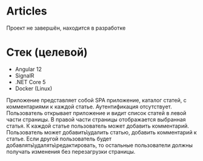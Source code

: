 # Articles

Проект не завершён, находится в разработке


# Стек (целевой)

* Angular 12
* SignalR
* .NET Core 5
* Docker (Linux)



Приложение представляет собой SPA приложение, каталог статей, с комментариями к каждой статье. Аутентификация отсутствует.
Пользователь открывает приложение и видит список статей в левой части страницы. В правой части страницы отображается выбранная статья. К каждой статье пользователь может добавить комментарий.
Пользователь может добавить\удалить статью, добавить комментарий к статье.
Если другой пользователь будет добавлять\удалять\редактировать, то остальные пользователи должны получать изменения без перезагрузки страницы.
